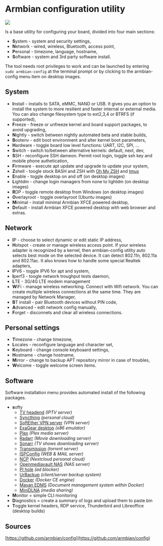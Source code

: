 # Armbian configuration utility #

![](https://raw.githubusercontent.com/armbian/config/master/images/animated-888.gif)

Is a base utility for configuring your board, divided into four main sections:

- **S**ystem - system and security settings,
- **N**etwork - wired, wireless, Bluetooth, access point,
- **P**ersonal - timezone, language, hostname,
- **S**oftware - system and 3rd party software install.

The tool needs root privileges to work and can be launched by entering ```sudo armbian-config``` at the terminal prompt or by clicking to the armbian-config menu item on desktop images.

## System ##

- **I**nstall - installs to SATA, eMMC, NAND or USB. It gives you an option to install the system to more resilient and faster internal or external media. You can also change filesystem type to ext2,3,4 or BTRFS (if supported),
- **F**reeze - freeze or unfreeze kernel and board support packages, to avoid upgrading,
- **N**ightly - switch between nightly automated beta and stable builds,
- **B**ootenv - edit boot environment and alter kernel boot parameters,
- **H**ardware - toggle board low level functions: UART, I2C, SPI, ...
- **S**witch - switch to/between alternative kernels: default, next, dev,
- **S**SH - reconfigure SSH dameon. Permit root login, toggle ssh key and mobile phone authetication,
- **F**irmware - execute apt update and upgrade to update your system,
- **Z**shell - toogle stock BASH and ZSH with [Oh My ZSH](https://ohmyz.sh/) and [tmux](https://en.wikipedia.org/wiki/Tmux)
- **E**nable - toggle desktop on and off (on desktop images)
- **L**ightdm - change login managers from none to lightdm (on desktop images)
- **R**DP - toggle remote desktop from Windows (on desktop images)
- **O**verlayroot - toggle overlayroot (Ubuntu images)
- **M**inimal - install minimal Armbian XFCE powered desktop,
- **D**efault - install Armbian XFCE powered desktop with web browser and extras.

## Network  ##


- **I**P - choose to select dynamic or edit static IP address,
- **H**otspot - create or manage wireless access point. If your wireless adapter is recognized by a kernel, then armbian-config utility auto selects best mode on the selected device. It can detect 802.11n, 802.11a and 802.11ac. It also knows how to handle some special Realtek adapters,
- **I**PV6 - toggle IPV6 for apt and system,
- **I**perf3 - toogle network troughput tests daemon,
- **L**TE - 3G/4G LTE modem management
- **W**iFi - manage wireless networking. Connect with Wifi network. You can create multiple wireless connections at the same time. They are managed by Network Manager,
- **B**T install - pair Bluetooth devices without PIN code,
- **A**dvanced - edit network config manually,
- **F**orget - disconnets and clear all wireless connections.

## Personal settings ##

- **T**imezone - change timezone,
- **L**ocales - reconfigure language and character set,
- **K**eyboard - change console keyboaard settings,
- **H**ostname - change hostname,
- **M**irror - change to backup APT repository mirror in case of troubles,
- **W**elcome - toggle welcome screen items.

## Software ##

Software installation menu provides automated install of the following packages.

- **s**ofty
	- [TV headend](https://tvheadend.org/) *(IPTV server)*
	- [Syncthing](https://syncthing.net/) *(personal cloud)*
	- [SoftEther VPN server](https://www.softether.org/) *(VPN server)*
	- [ExaGear desktop](https://eltechs.com/product/exagear-desktop) *(x86 emulator)*
	- [Plex](https://www.plex.tv/) *(Plex media server)*
	- [Radarr](https://radarr.video/) *(Movie downloading server)*
	- [Sonarr](https://sonarr.tv/) *(TV shows downloading server)*
	- [Transmission](https://transmissionbt.com/) *(torrent server)*
	- [ISPConfig](https://www.ispconfig.org/) *(WEB & MAIL server)*
	- [NCP](https://nextcloudpi.com) *(Nextcloud personal cloud)*
	- [Openmediavault NAS](http://www.openmediavault.org/) *(NAS server)*
	- [PI hole](https://pi-hole.net) *(ad blocker)*
	- [UrBackup](https://www.urbackup.org/) *(client/server backup system)*
	- [Docker](https://www.docker.com) *(Docker CE engine)*
	- [Mayan EDMS](https://www.mayan-edms.com/) *(Document management system within Docker)*
	- [MiniDLNA](http://minidlna.sourceforge.net/) *(media sharing)*
- **M**onitor = simple CLI monitoring 
- **D**iagnostics = create a summary of logs and upload them to paste.bin
- **T**oggle kernel headers, RDP service, Thunderbird and Libreoffice (desktop builds)


## Sources ##

[https://github.com/armbian/config](https://github.com/armbian/config)
